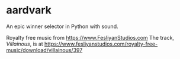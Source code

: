 # aardvark
An epic winner selector in Python with sound.

Royalty free music from https://www.FesliyanStudios.com
The track, _Villainous_, is at https://www.fesliyanstudios.com/royalty-free-music/download/villainous/397